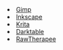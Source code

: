 <li><a href="https://www.gimp.org/">Gimp</a></li>
<li><a href="https://inkscape.org/">Inkscape</a></li>
<li><a href="https://krita.org/en/">Krita</a></li>
<li><a href="https://www.darktable.org/">Darktable</a></li>
<li><a href="https://www.rawtherapee.com/">RawTherapee</a></li>
